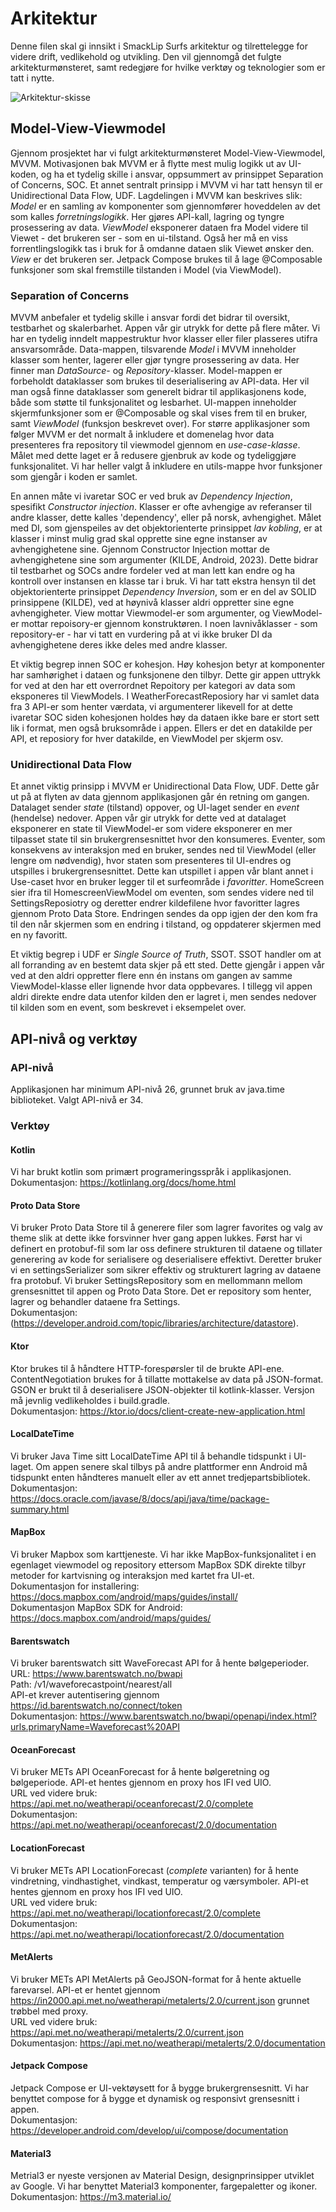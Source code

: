 # Arkitektur
Denne filen skal gi innsikt i SmackLip Surfs arkitektur og tilrettelegge for videre drift, vedlikehold og utvikling. 
Den vil gjennomgå det fulgte arkitekturmønsteret, samt redegjøre for hvilke verktøy og teknologier som er tatt i nytte.

![Arkitektur-skisse](./images/klassediagram.png)

## Model-View-Viewmodel
Gjennom prosjektet har vi fulgt arkitekturmønsteret Model-View-Viewmodel, MVVM.
Motivasjonen bak MVVM er å flytte mest mulig logikk ut av UI-koden, og ha et tydelig skille i ansvar, oppsummert av prinsippet Separation of Concerns, SOC.
Et annet sentralt prinsipp i MVVM vi har tatt hensyn til er Unidirectional Data Flow, UDF.
Lagdelingen i MVVM kan beskrives slik: 
*Model* er en samling av komponenter som gjennomfører hoveddelen av det som kalles *forretningslogikk*. Her gjøres API-kall, lagring og tyngre prosessering av data.
*ViewModel* eksponerer dataen fra Model videre til Viewet - det brukeren ser - som en ui-tilstand. Også her må en viss forrentlingslogikk tas i bruk for å omdanne dataen slik Viewet ønsker den.
*View* er det brukeren ser. Jetpack Compose brukes til å lage @Composable funksjoner som skal fremstille tilstanden i Model (via ViewModel).

### Separation of Concerns
MVVM anbefaler et tydelig skille i ansvar fordi det bidrar til oversikt, testbarhet og skalerbarhet. Appen vår gir utrykk for dette på flere måter.
Vi har en tydelig inndelt mappestruktur hvor klasser eller filer plasseres utifra ansvarsområde. 
Data-mappen, tilsvarende *Model* i MVVM inneholder klasser som henter, lagerer eller gjør tyngre prosessering av data. Her finner man *DataSource*- og *Repository*-klasser.
Model-mappen er forbeholdt dataklasser som brukes til deserialisering av API-data. Her vil man også finne dataklasser som generelt bidrar til applikasjonens kode, både som støtte til funksjonalitet og lesbarhet. 
UI-mappen inneholder skjermfunksjoner som er @Composable og skal vises frem til en bruker, samt *ViewModel* (funksjon beskrevet over).
For større applikasjoner som følger MVVM er det normalt å inkludere et domenelag hvor data presenteres fra repository til viewmodel gjennom en *use-case-klasse*. Målet med dette laget er å redusere gjenbruk av kode og tydeliggjøre funksjonalitet. Vi har heller valgt å inkludere en utils-mappe hvor funksjoner som gjengår i koden er samlet.

En annen måte vi ivaretar SOC er ved bruk av *Dependency Injection*, spesifikt *Constructor injection*. Klasser er ofte avhengige av referanser til andre klasser, dette kalles 'dependency', eller på norsk, avhengighet. Målet med DI, som gjenspeiles av det objektorienterte prinsippet *lav kobling*, er at klasser i minst mulig grad skal opprette sine egne instanser av avhengighetene sine. Gjennom Constructor Injection mottar de avhengighetene sine som argumenter (KILDE, Android, 2023). Dette bidrar til testbarhet og SOCs andre fordeler ved at man lett kan endre og ha kontroll over instansen en klasse tar i bruk. Vi har tatt ekstra hensyn til det objektorienterte prinsippet *Dependency Inversion*, som er en del av SOLID prinsippene (KILDE), ved at høynivå klasser aldri oppretter sine egne avhengigheter. View mottar Viewmodel-er som argumenter, og ViewModel-er mottar repoisory-er gjennom konstruktøren. I noen lavnivåklasser - som repository-er - har vi tatt en vurdering på at vi ikke bruker DI da avhengighetene deres ikke deles med andre klasser.

Et viktig begrep innen SOC er kohesjon. Høy kohesjon betyr at komponenter har samhørighet i dataen og funksjonene den tilbyr. Dette gir appen uttrykk for ved at den har ett overrordnet Repoitory per kategori av data som eksponeres til ViewModels. I WeatherForecastReposiory har vi samlet data fra 3 API-er som henter værdata, vi argumenterer likevell for at dette ivaretar SOC siden kohesjonen holdes høy da dataen ikke bare er stort sett lik i format, men også bruksområde i appen. Ellers er det en datakilde per API, et reposiory for hver datakilde, en ViewModel per skjerm osv.

### Unidirectional Data Flow
Et annet viktig prinsipp i MVVM er Unidirectional Data Flow, UDF. Dette går ut på at flyten av data gjennom applikasjonen går én retning om gangen. Datalaget sender *state* (tilstand) oppover, og UI-laget sender en *event* (hendelse) nedover. Appen vår gir utrykk for dette ved at datalaget eksponerer en state til ViewModel-er som videre eksponerer en mer tilpasset state til sin brukergrensesnittet hvor den konsumeres. Eventer, som konsekvens av interaksjon med en bruker, sendes ned til ViewModel (eller lengre om nødvendig), hvor staten som presenteres til UI-endres og utspilles i brukergrensesnittet. Dette kan utspillet i appen vår blant annet i Use-caset hvor en bruker legger til et surfeområde i *favoritter*. HomeScreen sier ifra til HomescreenViewModel om eventen, som sendes videre ned til SettingsReposiotry og deretter endrer kildefilene hvor favoritter lagres gjennom Proto Data Store. Endringen sendes da opp igjen der den kom fra til den når skjermen som en endring i tilstand, og oppdaterer skjermen med en ny favoritt.

Et viktig begrep i UDF er *Single Source of Truth*, SSOT. SSOT handler om at all forranding av en bestemt data skjer på ett sted. Dette gjengår i appen vår ved at den aldri oppretter flere enn én instans om gangen av samme ViewModel-klasse eller lignende hvor data oppbevares. I tillegg vil appen aldri direkte endre data utenfor kilden den er lagret i, men sendes nedover til kilden som en event, som beskrevet i eksempelet over. 



## API-nivå og verktøy

### API-nivå
Applikasjonen har minimum API-nivå 26, grunnet bruk av java.time biblioteket. Valgt API-nivå er 34.

### Verktøy

#### Kotlin
Vi har brukt kotlin som primært programeringsspråk i applikasjonen. \
Dokumentasjon: https://kotlinlang.org/docs/home.html

#### Proto Data Store
Vi bruker Proto Data Store til å generere filer som lagrer favorites og valg av theme slik at dette ikke forsvinner hver gang appen lukkes. 
Først har vi definert en protobuf-fil som lar oss definere strukturen til dataene og tillater generering av kode for serialisere og deserialisere effektivt. 
Deretter bruker vi en settingsSerializer som sikrer effektiv og strukturert lagring av dataene fra protobuf. 
Vi bruker SettingsRepository som en mellommann mellom grensesnittet til appen og Proto Data Store. Det er repository som henter, lagrer og behandler dataene fra Settings. \
Dokumentasjon: (https://developer.android.com/topic/libraries/architecture/datastore).

#### Ktor
Ktor brukes til å håndtere HTTP-forespørsler til de brukte API-ene. 
ContentNegotiation brukes for å tillatte mottakelse av data på JSON-format. GSON er brukt til å deserialisere JSON-objekter til kotlink-klasser.
Versjon må jevnlig vedlikeholdes i build.gradle.\
Dokumentasjon: https://ktor.io/docs/client-create-new-application.html

#### LocalDateTime
Vi bruker Java Time sitt LocalDateTime API til å behandle tidspunkt i UI-laget. Om appen senere skal tilbys på andre plattformer enn Android må tidspunkt enten håndteres manuelt eller av ett annet tredjepartsbibliotek.\
Dokumentasjon: https://docs.oracle.com/javase/8/docs/api/java/time/package-summary.html

#### MapBox
Vi bruker Mapbox som karttjeneste. Vi har ikke MapBox-funksjonalitet i en egenlaget viewmodel og repository ettersom MapBox SDK 
direkte tilbyr metoder  for kartvisning og interaksjon med kartet fra UI-et. \
Dokumentasjon for installering: https://docs.mapbox.com/android/maps/guides/install/ \
Dokumentasjon MapBox SDK for Android: https://docs.mapbox.com/android/maps/guides/

#### Barentswatch
Vi bruker barentswatch sitt WaveForecast API for å hente bølgeperioder.\
URL: https://www.barentswatch.no/bwapi \
Path: /v1/waveforecastpoint/nearest/all \
API-et krever autentisering gjennom https://id.barentswatch.no/connect/token \
Dokumentasjon: https://www.barentswatch.no/bwapi/openapi/index.html?urls.primaryName=Waveforecast%20API

#### OceanForecast
Vi bruker METs API OceanForecast for å hente bølgeretning og bølgeperiode.
API-et hentes gjennom en proxy hos IFI ved UIO.\
URL ved videre bruk: https://api.met.no/weatherapi/oceanforecast/2.0/complete \
Dokumentasjon: https://api.met.no/weatherapi/oceanforecast/2.0/documentation

#### LocationForecast
Vi bruker METs API LocationForecast (*complete* varianten) for å hente vindretning, vindhastighet, vindkast, temperatur og værsymboler.
API-et hentes gjennom en proxy hos IFI ved UIO. \
URL ved videre bruk: https://api.met.no/weatherapi/locationforecast/2.0/complete \
Dokumentasjon: https://api.met.no/weatherapi/locationforecast/2.0/documentation

#### MetAlerts
Vi bruker METs API MetAlerts på GeoJSON-format for å hente aktuelle farevarsel.
API-et er hentet gjennom https://in2000.api.met.no/weatherapi/metalerts/2.0/current.json grunnet trøbbel med proxy. \
URL ved videre bruk: https://api.met.no/weatherapi/metalerts/2.0/current.json \
Dokumentasjon: https://api.met.no/weatherapi/metalerts/2.0/documentation

#### Jetpack Compose
Jetpack Compose er UI-vektøysett for å bygge brukergrensesnitt. Vi har benyttet compose for å bygge et dynamisk og responsivt grensesnitt i appen.\
Dokumentasjon: https://developer.android.com/develop/ui/compose/documentation

#### Material3
Metrial3 er nyeste versjonen av Material Design, designprinsipper utviklet av Google. Vi har benyttet Material3 komponenter, fargepaletter og ikoner. \
Dokumentasjon: https://m3.material.io/








